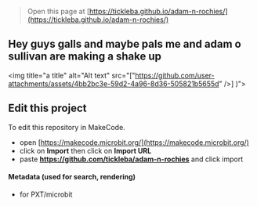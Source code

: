 
> Open this page at [https://tickleba.github.io/adam-n-rochies/](https://tickleba.github.io/adam-n-rochies/)

## Hey guys galls and maybe pals me and adam o sullivan are making a shake up
<img title="a title" alt="Alt text" src="["https://github.com/user-attachments/assets/4bb2bc3e-59d2-4a96-8d36-505821b5655d" />]
)">


## Edit this project

To edit this repository in MakeCode.

* open [https://makecode.microbit.org/](https://makecode.microbit.org/)
* click on **Import** then click on **Import URL**
* paste **https://github.com/tickleba/adam-n-rochies** and click import

#### Metadata (used for search, rendering)

* for PXT/microbit
<script src="https://makecode.com/gh-pages-embed.js"></script><script>makeCodeRender("{{ site.makecode.home_url }}", "{{ site.github.owner_name }}/{{ site.github.repository_name }}");</script>
